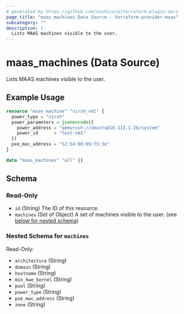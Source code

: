 ```yaml
---
# generated by https://github.com/hashicorp/terraform-plugin-docs
page_title: "maas_machines Data Source - terraform-provider-maas"
subcategory: ""
description: |-
  Lists MAAS machines visible to the user.
---
```


# maas_machines (Data Source)

Lists MAAS machines visible to the user.

## Example Usage

```terraform
resource "maas_machine" "virsh_vm1" {
  power_type = "virsh"
  power_parameters = jsonencode({
    power_address = "qemu+ssh://ubuntu@10.113.1.26/system"
    power_id      = "test-vm1"
  })
  pxe_mac_address = "52:54:00:89:f5:3e"
}

data "maas_machines" "all" {}
```

<!-- schema generated by tfplugindocs -->
## Schema

### Read-Only

- `id` (String) The ID of this resource.
- `machines` (Set of Object) A set of machines visible to the user. (see [below for nested schema](#nestedatt--machines))

<a id="nestedatt--machines"></a>
### Nested Schema for `machines`

Read-Only:

- `architecture` (String)
- `domain` (String)
- `hostname` (String)
- `min_hwe_kernel` (String)
- `pool` (String)
- `power_type` (String)
- `pxe_mac_address` (String)
- `zone` (String)
